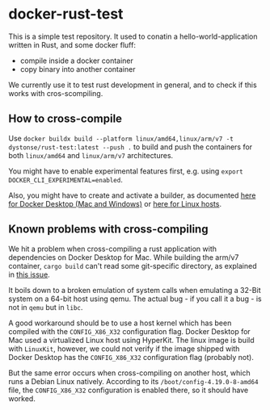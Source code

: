 # docker-rust-test

This is a simple test repository. It used to conatin a hello-world-application written in Rust, and some docker fluff:

 * compile inside a docker container
 * copy binary into another container

We currently use it to test rust development in general, and to check if this works with cros-scompiling.

## How to cross-compile

Use `docker buildx build --platform linux/amd64,linux/arm/v7 -t dystonse/rust-test:latest --push .` to build and push the containers for both `linux/amd64` and `linux/arm/v7` architectures.

You might have to enable experimental features first, e.g. using `export DOCKER_CLI_EXPERIMENTAL=enabled`.

Also, you might have to create and activate a builder, as documented [here for Docker Desktop (Mac and Windows)](https://docs.docker.com/docker-for-mac/multi-arch/) or [here for Linux hosts](https://mirailabs.io/blog/multiarch-docker-with-buildx/).

## Known problems with cross-compiling
We hit a problem when cross-compiling a rust application with dependencies on Docker Desktop for Mac. While building the arm/v7 container, `cargo build` can't read some git-specific directory, as explained in [this issue](https://github.com/rust-lang/cargo/issues/7451).

It boils down to a broken emulation of system calls when emulating a 32-Bit system on a 64-bit host using qemu. The actual bug - if you call it a bug - is not in `qemu` but in `libc`.

A good workaround should be to use a host kernel which has been compiled with the `CONFIG_X86_X32` configuration flag. Docker Desktop for Mac used a virtualized Linux host using HyperKit. The linux image is build with `LinuxKit`, however, we could not verify if the image shipped with Docker Desktop has the `CONFIG_X86_X32` configuration flag (probably not).

But the same error occurs when cross-compiling on another host, which runs a Debian Linux natively. According to its `/boot/config-4.19.0-8-amd64` file, the `CONFIG_X86_X32` configuration is enabled there, so it should have worked.